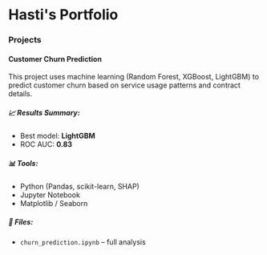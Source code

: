 # Hasti's Portfolio
### Projects
#### Customer Churn Prediction

This project uses machine learning (Random Forest, XGBoost, LightGBM) to predict customer churn based on service usage patterns and contract details.

##### 📈 Results Summary:
- Best model: **LightGBM**
- ROC AUC: **0.83**

##### 📊 Tools:
- Python (Pandas, scikit-learn, SHAP)
- Jupyter Notebook
- Matplotlib / Seaborn

##### 📁 Files:
- `churn_prediction.ipynb` – full analysis
